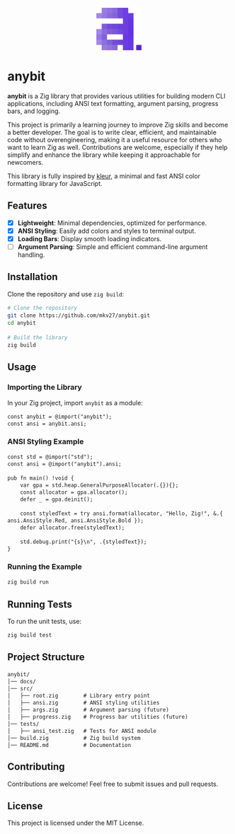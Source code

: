 <p align="center">
	<picture>
		<img alt="anybit" src="https://raw.githubusercontent.com/mkv27/anybit/HEAD/.github/logo.svg" width="102" height="96" style="max-width: 100%;">
	</picture>
</p>

# anybit

**anybit** is a Zig library that provides various utilities for building modern CLI applications, including ANSI text formatting, argument parsing, progress bars, and logging.

This project is primarily a learning journey to improve Zig skills and become a better developer. The goal is to write clear, efficient, and maintainable code without overengineering, making it a useful resource for others who want to learn Zig as well. Contributions are welcome, especially if they help simplify and enhance the library while keeping it approachable for newcomers.

This library is fully inspired by [kleur](https://github.com/lukeed/kleur), a minimal and fast ANSI color formatting library for JavaScript.

## Features
- [x] **Lightweight**: Minimal dependencies, optimized for performance.
- [x] **ANSI Styling**: Easily add colors and styles to terminal output.
- [x] **Loading Bars**: Display smooth loading indicators.
- [ ] **Argument Parsing**: Simple and efficient command-line argument handling.

## Installation

Clone the repository and use `zig build`:

```sh
# Clone the repository
git clone https://github.com/mkv27/anybit.git
cd anybit

# Build the library
zig build
```

## Usage

### Importing the Library

In your Zig project, import `anybit` as a module:

```zig
const anybit = @import("anybit");
const ansi = anybit.ansi;
```

### ANSI Styling Example

```zig
const std = @import("std");
const ansi = @import("anybit").ansi;

pub fn main() !void {
    var gpa = std.heap.GeneralPurposeAllocator(.{}){};
    const allocator = gpa.allocator();
    defer _ = gpa.deinit();

    const styledText = try ansi.format(allocator, "Hello, Zig!", &.{ ansi.AnsiStyle.Red, ansi.AnsiStyle.Bold });
    defer allocator.free(styledText);

    std.debug.print("{s}\n", .{styledText});
}
```

### Running the Example
```sh
zig build run
```

## Running Tests

To run the unit tests, use:
```sh
zig build test
```

## Project Structure
```
anybit/
│── docs/
│── src/
│   ├── root.zig        # Library entry point
│   ├── ansi.zig        # ANSI styling utilities
│   ├── args.zig        # Argument parsing (future)
│   ├── progress.zig    # Progress bar utilities (future)
│── tests/
│   ├── ansi_test.zig   # Tests for ANSI module
│── build.zig           # Zig build system
│── README.md           # Documentation
```

## Contributing

Contributions are welcome! Feel free to submit issues and pull requests.

## License

This project is licensed under the MIT License.
